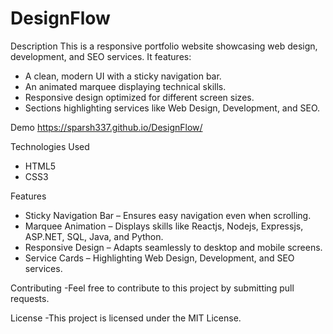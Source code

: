 # DesignFlow

Description
This is a responsive portfolio website showcasing web design, development, and SEO services. It features:

- A clean, modern UI with a sticky navigation bar.
- An animated marquee displaying technical skills.
- Responsive design optimized for different screen sizes.
- Sections highlighting services like Web Design, Development, and SEO.

Demo
https://sparsh337.github.io/DesignFlow/

Technologies Used
- HTML5
- CSS3

Features
- Sticky Navigation Bar – Ensures easy navigation even when scrolling.
- Marquee Animation – Displays skills like Reactjs, Nodejs, Expressjs, ASP.NET, SQL, Java, and Python.
- Responsive Design – Adapts seamlessly to desktop and mobile screens.
- Service Cards – Highlighting Web Design, Development, and SEO services.

Contributing
-Feel free to contribute to this project by submitting pull requests.

License
-This project is licensed under the MIT License.
